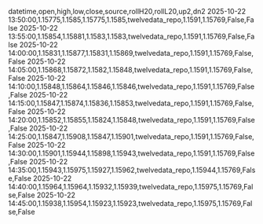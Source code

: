 datetime,open,high,low,close,source,rollH20,rollL20,up2,dn2
2025-10-22 13:50:00,1.15775,1.1585,1.15775,1.1585,twelvedata_repo,1.1591,1.15769,False,False
2025-10-22 13:55:00,1.15854,1.15881,1.1583,1.1583,twelvedata_repo,1.1591,1.15769,False,False
2025-10-22 14:00:00,1.15831,1.15877,1.15831,1.15869,twelvedata_repo,1.1591,1.15769,False,False
2025-10-22 14:05:00,1.15868,1.15872,1.1582,1.15848,twelvedata_repo,1.1591,1.15769,False,False
2025-10-22 14:10:00,1.15848,1.15864,1.15846,1.15846,twelvedata_repo,1.1591,1.15769,False,False
2025-10-22 14:15:00,1.15847,1.15874,1.15836,1.15853,twelvedata_repo,1.1591,1.15769,False,False
2025-10-22 14:20:00,1.15852,1.15855,1.15824,1.15848,twelvedata_repo,1.1591,1.15769,False,False
2025-10-22 14:25:00,1.15847,1.15908,1.15847,1.15901,twelvedata_repo,1.1591,1.15769,False,False
2025-10-22 14:30:00,1.15901,1.15944,1.15898,1.15943,twelvedata_repo,1.1591,1.15769,False,False
2025-10-22 14:35:00,1.15943,1.15975,1.15927,1.15962,twelvedata_repo,1.15944,1.15769,False,False
2025-10-22 14:40:00,1.15964,1.15964,1.15932,1.15939,twelvedata_repo,1.15975,1.15769,False,False
2025-10-22 14:45:00,1.15938,1.15954,1.15923,1.15923,twelvedata_repo,1.15975,1.15769,False,False
